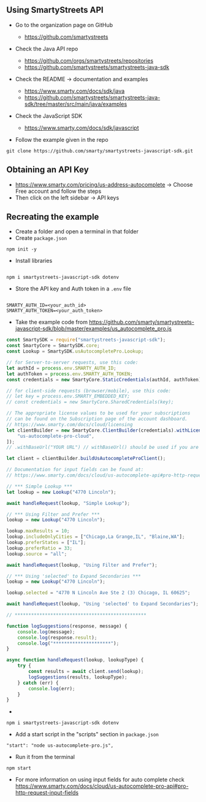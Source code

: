 ## Using SmartyStreets API

-   Go to the organization page on GitHub

    -   https://github.com/smartystreets

-   Check the Java API repo

    -   https://github.com/orgs/smartystreets/repositories
    -   https://github.com/smartystreets/smartystreets-java-sdk

-   Check the README -> documentation and examples

    -   https://www.smarty.com/docs/sdk/java
    -   https://github.com/smartystreets/smartystreets-java-sdk/tree/master/src/main/java/examples

-   Check the JavaScript SDK

    -   https://www.smarty.com/docs/sdk/javascript

-   Follow the example given in the repo

```
git clone https://github.com/smarty/smartystreets-javascript-sdk.git
```

## Obtaining an API Key

-   https://www.smarty.com/pricing/us-address-autocomplete -> Choose Free account and follow the steps
-   Then click on the left sidebar -> API keys

## Recreating the example

-   Create a folder and open a terminal in that folder
-   Create `package.json`

```
npm init -y
```

-   Install libraries

```

npm i smartystreets-javascript-sdk dotenv

```

-   Store the API key and Auth token in a `.env` file

```

SMARTY_AUTH_ID=<your_auth_id>
SMARTY_AUTH_TOKEN=<your_auth_token>

```

-   Take the example code from https://github.com/smarty/smartystreets-javascript-sdk/blob/master/examples/us_autocomplete_pro.js

```js
const SmartySDK = require("smartystreets-javascript-sdk");
const SmartyCore = SmartySDK.core;
const Lookup = SmartySDK.usAutocompletePro.Lookup;

// for Server-to-server requests, use this code:
let authId = process.env.SMARTY_AUTH_ID;
let authToken = process.env.SMARTY_AUTH_TOKEN;
const credentials = new SmartyCore.StaticCredentials(authId, authToken);

// for client-side requests (browser/mobile), use this code:
// let key = process.env.SMARTY_EMBEDDED_KEY;
// const credentials = new SmartyCore.SharedCredentials(key);

// The appropriate license values to be used for your subscriptions
// can be found on the Subscription page of the account dashboard.
// https://www.smarty.com/docs/cloud/licensing
let clientBuilder = new SmartyCore.ClientBuilder(credentials).withLicenses([
    "us-autocomplete-pro-cloud",
]);
// .withBaseUrl("YOUR URL") // withBaseUrl() should be used if you are self-hosting the Smarty API

let client = clientBuilder.buildUsAutocompleteProClient();

// Documentation for input fields can be found at:
// https://www.smarty.com/docs/cloud/us-autocomplete-api#pro-http-request-input-fields

// *** Simple Lookup ***
let lookup = new Lookup("4770 Lincoln");

await handleRequest(lookup, "Simple Lookup");

// *** Using Filter and Prefer ***
lookup = new Lookup("4770 Lincoln");

lookup.maxResults = 10;
lookup.includeOnlyCities = ["Chicago,La Grange,IL", "Blaine,WA"];
lookup.preferStates = ["IL"];
lookup.preferRatio = 33;
lookup.source = "all";

await handleRequest(lookup, "Using Filter and Prefer");

// *** Using 'selected' to Expand Secondaries ***
lookup = new Lookup("4770 Lincoln");

lookup.selected = "4770 N Lincoln Ave Ste 2 (3) Chicago, IL 60625";

await handleRequest(lookup, "Using 'selected' to Expand Secondaries");

// ************************************************

function logSuggestions(response, message) {
    console.log(message);
    console.log(response.result);
    console.log("*********************");
}

async function handleRequest(lookup, lookupType) {
    try {
        const results = await client.send(lookup);
        logSuggestions(results, lookupType);
    } catch (err) {
        console.log(err);
    }
}
```

-

```
npm i smartystreets-javascript-sdk dotenv
```

-   Add a start script in the "scripts" section in `package.json`

```
"start": "node us-autocomplete-pro.js",
```

-   Run it from the terminal

```
npm start
```

-   For more information on using input fields for auto complete check https://www.smarty.com/docs/cloud/us-autocomplete-pro-api#pro-http-request-input-fields
